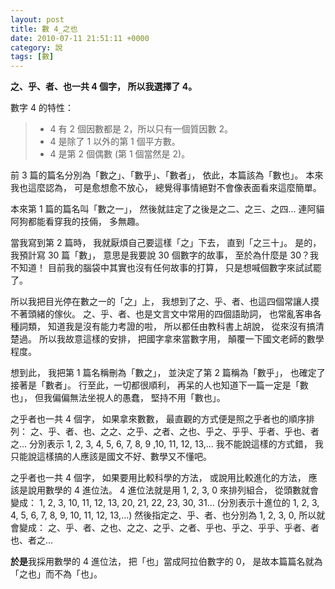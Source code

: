 ```yaml
---
layout: post
title: 數 4_之也
date: 2010-07-11 21:51:11 +0000
category: 說
tags: [數]
---
```




**之、乎、者、也一共 4 個字，
所以我選擇了 4。**


數字 4 的特性：
>- 4 有 2 個因數都是 2，所以只有一個質因數 2。
>- 4 是除了 1 以外的第 1 個平方數。
>- 4 是第 2 個偶數 (第 1 個當然是 2)。


<!--more-->


前 3 篇的篇名分別為「數之」、「數乎」、「數者」，
依此，本篇該為「數也」。
本來我也這麼認為，
可是愈想愈不放心，
總覺得事情絕對不會像表面看來這麼簡單。

本來第 1 篇的篇名叫「數之一」，
然後就註定了之後是之二、之三、之四...
連阿貓阿狗都能看穿我的技倆，
多無趣。

當我寫到第 2 篇時，
我就厭煩自己要這樣「之」下去，
直到「之三十」。
是的，我預計寫 30 篇「數」，
意思是我要說 30 個數字的故事，
至於為什麼是 30？我不知道！
目前我的腦袋中其實也沒有任何故事的打算，
只是想喊個數字來試試罷了。

所以我把目光停在數之一的「之」上，
我想到了之、乎、者、也這四個常讓人摸不著頭緒的傢伙。
之、乎、者、也是文言文中常用的四個語助詞，
也常亂客串各種詞類，
知道我是沒有能力考證的啦，
所以都任由教科書上胡說，
從來沒有搞清楚過。
所以我故意這樣的安排，
把國字拿來當數字用，
顛覆一下國文老師的數學程度。

想到此，
我把第 1 篇名稱刪為「數之」，
並決定了第 2 篇稱為「數乎」，
也確定了接著是「數者」。
行至此，一切都很順利，
再呆的人也知道下一篇一定是「數也」，
但我偏偏無法坐視人的愚蠢，
堅持不用「數也」。

之乎者也一共 4 個字，
如果拿來數數，
最直觀的方式便是照之乎者也的順序排列：
之、乎、者、也、之之、之乎、之者、之也、乎之、乎乎、乎者、乎也、者之...
分別表示 1, 2, 3, 4, 5, 6, 7, 8, 9 ,10, 11, 12, 13,...
我不能說這樣的方式錯，
我只能說這樣搞的人應該是國文不好、數學又不懂吧。

之乎者也一共 4 個字，
如果要用比較科學的方法，
或說用比較進化的方法，
應該是說用數學的 4 進位法。
4 進位法就是用 1, 2, 3, 0 來排列組合，
從頭數就會變成： 1, 2, 3, 10, 11, 12, 13, 20, 21, 22, 23, 30, 31...
(分別表示十進位的 1, 2, 3, 4, 5, 6, 7, 8, 9, 10, 11, 12, 13,...)
然後指定之、乎、者、也分別為 1, 2, 3, 0,
所以就會變成：
之、乎、者、之也、之之、之乎、之者、乎也、乎之、乎乎、乎者、者也、者之...

**於是**我採用數學的 4 進位法，
把「也」當成阿拉伯數字的 0，
是故本篇篇名就為「之也」而不為「也」。
